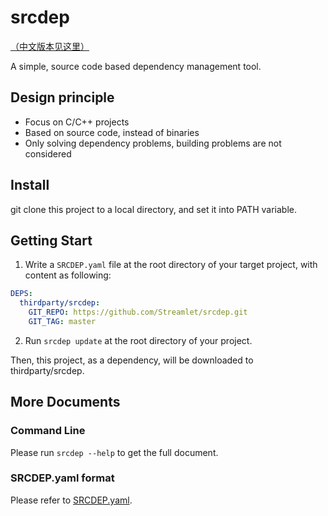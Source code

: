 # srcdep

[（中文版本见这里）](README_zh.md)

A simple, source code based dependency management tool.

## Design principle

* Focus on C/C++ projects
* Based on source code, instead of binaries
* Only solving dependency problems, building problems are not considered

## Install

git clone this project to a local directory, and set it into PATH variable.

## Getting Start

1. Write a `SRCDEP.yaml` file at the root directory of your target project, with content as following:

```yaml
DEPS:
  thirdparty/srcdep:
    GIT_REPO: https://github.com/Streamlet/srcdep.git
    GIT_TAG: master
```

2. Run `srcdep update` at the root directory of your project.

Then, this project, as a dependency, will be downloaded to thirdparty/srcdep.

## More Documents

### Command Line

Please run `srcdep --help` to get the full document.

### SRCDEP.yaml format

Please refer to [SRCDEP.yaml](SRCDEP.yaml).
